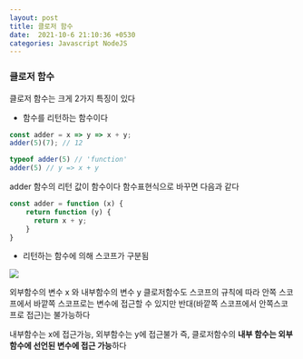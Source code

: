 ```yaml
---
layout: post
title: 클로저 함수
date:  2021-10-6 21:10:36 +0530   
categories: Javascript NodeJS
---
```


### 클로저 함수
클로저 함수는 크게 2가지 특징이 있다

- 함수를 리턴하는 함수이다
```js
const adder = x => y => x + y;
adder(5)(7); // 12

typeof adder(5) // 'function'
adder(5) // y => x + y
```

adder 함수의 리턴 값이 함수이다
함수표현식으로 바꾸면 다음과 같다

```js
const adder = function (x) {
    return function (y) {
      return x + y;
    }
}
```

- 리턴하는 함수에 의해 스코프가 구분됨

![](https://images.velog.io/images/ljy505541/post/11f0cf95-7904-4f57-b6f3-d738491d6e0d/image.png)

외부함수의 변수 x 와 내부함수의 변수 y
클로저함수도 스코프의 규칙에 따라
안쪽 스코프에서 바깥쪽 스코프로는 변수에 접근할 수 있지만
반대(바깥쪽 스코프에서 안쪽스코프로 접근)는 불가능하다

내부함수는 x에 접근가능, 외부함수는 y에 접근불가
즉, 클로저함수의 **내부 함수는 외부 함수에 선언된 변수에 접근 가능**하다
